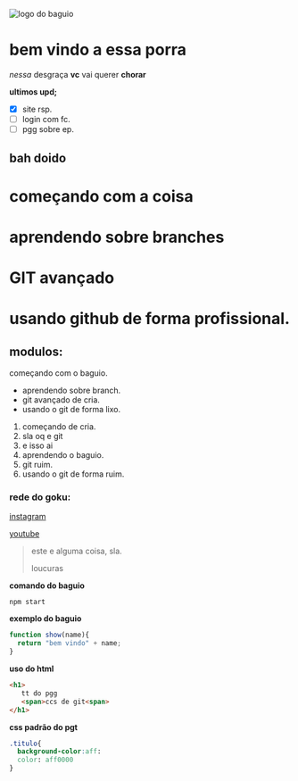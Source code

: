 ![logo do baguio](https://pbs.twimg.com/media/EnOXT6OXUAUkbSN.jpg)
# bem vindo a essa porra
_nessa_ desgraça **vc** vai querer **chorar**

**ultimos upd;**
- [x] site rsp.
- [ ] login com fc.
- [ ] pgg sobre ep.
## bah doido
# começando com a coisa
# aprendendo sobre branches
# GIT avançado 
# usando github de forma profissional.
## modulos:
 começando com o baguio.
* aprendendo sobre branch.
* git avançado de cria.
* usando o git de forma lixo.


1. começando de cria. 
  1. sla oq e git
  2. e isso ai
2. aprendendo o baguio.
3. git ruim.
4. usando o git de forma ruim.
### rede do goku:
[instagram](https://instagram.com/gokucalvo)

[youtube](https://youtube.com/c/gokucalvo)

>este e alguma coisa, sla.
>
>loucuras

**comando do baguio**

```
npm start 
```

**exemplo do baguio**
```js
function show(name){
  return "bem vindo" + name;
}
```

**uso do html**
```html
<h1>
   tt do pgg
   <span>ccs de git<span>
</h1>
```

**css padrão do pgt**
```css
.titulo{
  background-color:aff:
  color: aff0000
}
```